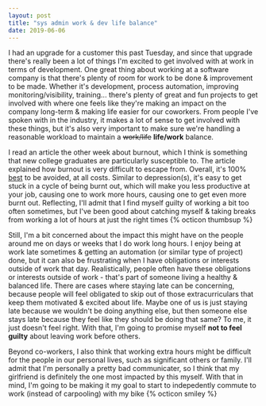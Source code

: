 ```yaml
---
layout: post
title: "sys admin work & dev life balance"
date: 2019-06-06
---
```

<p>I had an upgrade for a customer this past Tuesday, and since that upgrade there's really been a lot of things I'm excited to get involved with at work in terms of development. One great thing about working at a software company is that there's plenty of room for work to be done & improvement to be made. Whether it's development, process automation, improving monitoring/visibility, training... there's plenty of great and fun projects to get involved with where one feels like they're making an impact on the company long-term & making life easier for our coworkers. From people I've spoken with in the industry, it makes a lot of sense to get involved with these things, but it's also very important to make sure we're handling a reasonable workload to maintain a <strike>work/life</strike> <strong>life/work</strong> balance.</p>

<p>I read an article the other week about burnout, which I think is something that new college graduates are particularly susceptible to. The article explained how burnout is very difficult to escape from. Overall, it's 100% <u>best</u> to be avoided, at all costs. Similar to depression(s), it's easy to get stuck in a cycle of being burnt out, which will make you less productive at your job, causing one to work more hours, causing one to get even more burnt out. Reflecting, I'll admit that I find myself guilty of working a bit too often sometimes, but I've been good about catching myself & taking breaks from working a lot of hours at just the right times {% octicon thumbsup %}</p>

<p>Still, I'm a bit concerned about the impact this might have on the people around me on days or weeks that I do work long hours. I enjoy being at work late sometimes & getting an automation (or similar type of project) done, but it can also be frustrating when I have obligations or interests outside of work that day. Realistically, people often have these obligations or interests outside of work - that's part of someone living a healthy & balanced life. There are cases where staying late can be concerning, because people will feel obligated to skip out of those extracurriculars that keep them motivated & excited about life. Maybe one of us is just staying late because we wouldn't be doing anything else, but then someone else stays late because they feel like they should be doing that same? To me, it just doesn't feel right. With that, I'm going to promise myself <strong>not to feel guilty</strong> about leaving work before others.</p>

<p>Beyond co-workers, I also think that working extra hours might be difficult for the people in our personal lives, such as significant others or family. I'll admit that I'm personally a pretty bad communicater, so I think that my girlfriend is definitely the one most impacted by this myself. With that in mind, I'm going to be making it my goal to start to indepedently commute to work (instead of carpooling) with my bike {% octicon smiley %}</p>
